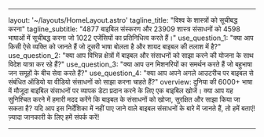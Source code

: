 ---

layout: '~/layouts/HomeLayout.astro'
tagline_title: "विश्व के शास्त्रों को सूचीबद्ध करना"
tagline_subtitle: "4877 बाइबिल संस्करण और 23909 शास्त्र संसाधनों को 4598 भाषाओं में सूचीबद्ध करना जो 1022 एजेंसियों का प्रतिनिधित्व करते हैं।"
use_question_1: "क्या आप किसी ऐसे व्यक्ति को जानते हैं जो दूसरी भाषा बोलता है और शायद बाइबल की तलाश में है?"
use_question_2: "क्या आप विभिन्न क्षेत्रों में बाइबल और संसाधनों को साझा करने की योजना के साथ विदेश यात्रा कर रहे हैं?"
use_question_3: "क्या आप उन मिशनरियों का समर्थन करते हैं जो बहुभाषा जन समूहों के बीच सेवा करते हैं?"
use_question_4: "क्या आप अपने अगले आउटरीच पर बाइबल से संबंधित ऑडियो या वीडियो संसाधनों को साझा करना चाहते हैं?"
overview: दुनिया की 6000+ भाषा में मौजूदा बाइबिल संसाधनों पर व्यापक डेटा प्रदान करने के लिए एक बाइबिल खोजें। क्या आप यह सुनिश्चित करने में हमारी मदद करेंगे कि बाइबल के संसाधनों को खोजा, सुरक्षित और साझा किया जा सकता है? यदि आप इस निर्देशिका में नहीं पाए जाने वाले बाइबल संसाधनों के बारे में जानते हैं, तो हमें बताएं! ज़्यादा जानकारी के लिए हमें संपर्क करें!

---